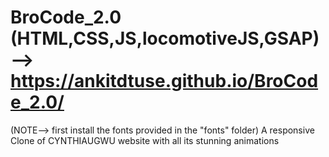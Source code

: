 # BroCode_2.0 (HTML,CSS,JS,locomotiveJS,GSAP) --> https://ankitdtuse.github.io/BroCode_2.0/
(NOTE--> first install the fonts provided in the "fonts" folder)
A responsive Clone of CYNTHIAUGWU website with all its stunning animations 
